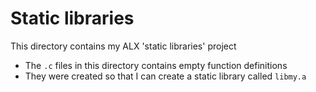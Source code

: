 # Static libraries
This directory contains my ALX 'static libraries' project

- The `.c` files in this directory contains empty function definitions
- They were created so that I can create a static library called `libmy.a`
